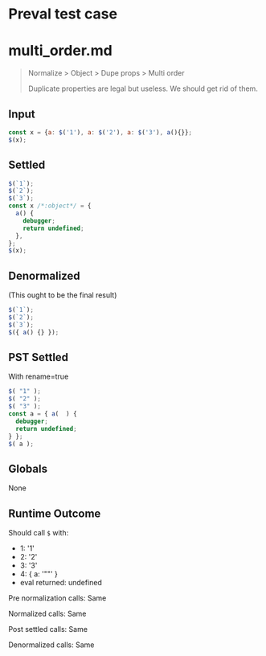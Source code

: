 # Preval test case

# multi_order.md

> Normalize > Object > Dupe props > Multi order
>
> Duplicate properties are legal but useless. We should get rid of them.

## Input

`````js filename=intro
const x = {a: $('1'), a: $('2'), a: $('3'), a(){}};
$(x);
`````


## Settled


`````js filename=intro
$(`1`);
$(`2`);
$(`3`);
const x /*:object*/ = {
  a() {
    debugger;
    return undefined;
  },
};
$(x);
`````


## Denormalized
(This ought to be the final result)

`````js filename=intro
$(`1`);
$(`2`);
$(`3`);
$({ a() {} });
`````


## PST Settled
With rename=true

`````js filename=intro
$( "1" );
$( "2" );
$( "3" );
const a = { a(  ) {
  debugger;
  return undefined;
} };
$( a );
`````


## Globals


None


## Runtime Outcome


Should call `$` with:
 - 1: '1'
 - 2: '2'
 - 3: '3'
 - 4: { a: '"<function>"' }
 - eval returned: undefined

Pre normalization calls: Same

Normalized calls: Same

Post settled calls: Same

Denormalized calls: Same
